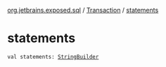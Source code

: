 [org.jetbrains.exposed.sql](../index.md) / [Transaction](index.md) / [statements](.)

# statements

`val statements: `[`StringBuilder`](http://docs.oracle.com/javase/6/docs/api/java/lang/StringBuilder.html)